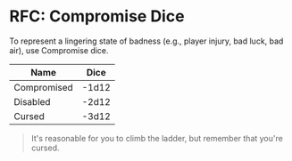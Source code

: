 # RFC: Compromise Dice

To represent a lingering state of badness (e.g., player injury, bad luck,
bad air), use Compromise dice.

Name        | Dice
---------   |------
Compromised | -1d12
Disabled    | -2d12
Cursed      | -3d12

> It's reasonable for you to climb the ladder, but remember that you're
cursed.
